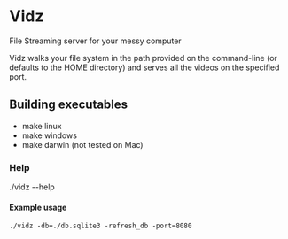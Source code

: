 # Vidz

File Streaming server for your messy computer

Vidz walks your file system in the path provided on the command-line (or defaults to the HOME directory) and serves all the videos on the specified port.

## Building executables

- make linux
- make windows
- make darwin (not tested on Mac)

### Help

./vidz --help

#### Example usage

`./vidz -db=./db.sqlite3 -refresh_db -port=8080`
